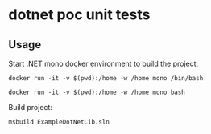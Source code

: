# dotnet poc unit tests

## Usage

Start .NET mono docker environment to build the project:
```shell
docker run -it -v $(pwd):/home -w /home mono /bin/bash

docker run -it -v $(pwd):/home -w /home mono bash
```

Build project:
```shell
msbuild ExampleDotNetLib.sln
```

